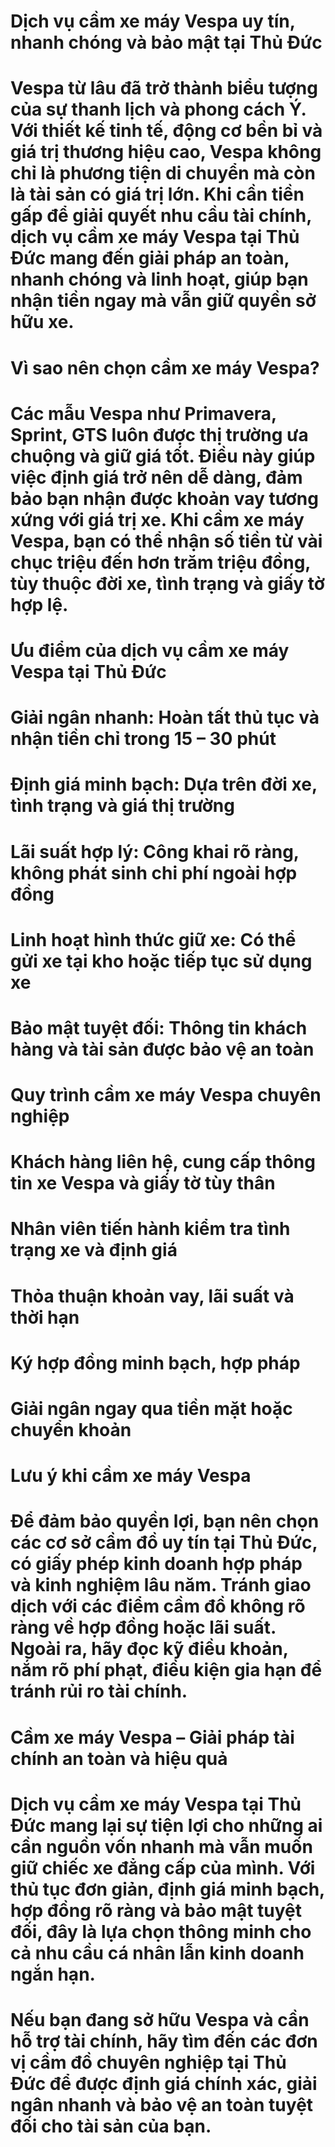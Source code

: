 # Dịch vụ cầm xe máy Vespa uy tín, nhanh chóng và bảo mật tại Thủ Đức

# 

# Vespa từ lâu đã trở thành biểu tượng của sự thanh lịch và phong cách Ý. Với thiết kế tinh tế, động cơ bền bỉ và giá trị thương hiệu cao, Vespa không chỉ là phương tiện di chuyển mà còn là tài sản có giá trị lớn. Khi cần tiền gấp để giải quyết nhu cầu tài chính, dịch vụ cầm xe máy Vespa tại Thủ Đức mang đến giải pháp an toàn, nhanh chóng và linh hoạt, giúp bạn nhận tiền ngay mà vẫn giữ quyền sở hữu xe.

# 

# Vì sao nên chọn cầm xe máy Vespa?

# 

# Các mẫu Vespa như Primavera, Sprint, GTS luôn được thị trường ưa chuộng và giữ giá tốt. Điều này giúp việc định giá trở nên dễ dàng, đảm bảo bạn nhận được khoản vay tương xứng với giá trị xe. Khi cầm xe máy Vespa, bạn có thể nhận số tiền từ vài chục triệu đến hơn trăm triệu đồng, tùy thuộc đời xe, tình trạng và giấy tờ hợp lệ.

# 

# Ưu điểm của dịch vụ cầm xe máy Vespa tại Thủ Đức

# 

# Giải ngân nhanh: Hoàn tất thủ tục và nhận tiền chỉ trong 15 – 30 phút

# 

# Định giá minh bạch: Dựa trên đời xe, tình trạng và giá thị trường

# 

# Lãi suất hợp lý: Công khai rõ ràng, không phát sinh chi phí ngoài hợp đồng

# 

# Linh hoạt hình thức giữ xe: Có thể gửi xe tại kho hoặc tiếp tục sử dụng xe

# 

# Bảo mật tuyệt đối: Thông tin khách hàng và tài sản được bảo vệ an toàn

# 

# Quy trình cầm xe máy Vespa chuyên nghiệp

# 

# Khách hàng liên hệ, cung cấp thông tin xe Vespa và giấy tờ tùy thân

# 

# Nhân viên tiến hành kiểm tra tình trạng xe và định giá

# 

# Thỏa thuận khoản vay, lãi suất và thời hạn

# 

# Ký hợp đồng minh bạch, hợp pháp

# 

# Giải ngân ngay qua tiền mặt hoặc chuyển khoản

# 

# Lưu ý khi cầm xe máy Vespa

# 

# Để đảm bảo quyền lợi, bạn nên chọn các cơ sở cầm đồ uy tín tại Thủ Đức, có giấy phép kinh doanh hợp pháp và kinh nghiệm lâu năm. Tránh giao dịch với các điểm cầm đồ không rõ ràng về hợp đồng hoặc lãi suất. Ngoài ra, hãy đọc kỹ điều khoản, nắm rõ phí phạt, điều kiện gia hạn để tránh rủi ro tài chính.

# 

# Cầm xe máy Vespa – Giải pháp tài chính an toàn và hiệu quả

# 

# Dịch vụ cầm xe máy Vespa tại Thủ Đức mang lại sự tiện lợi cho những ai cần nguồn vốn nhanh mà vẫn muốn giữ chiếc xe đẳng cấp của mình. Với thủ tục đơn giản, định giá minh bạch, hợp đồng rõ ràng và bảo mật tuyệt đối, đây là lựa chọn thông minh cho cả nhu cầu cá nhân lẫn kinh doanh ngắn hạn.

# 

# Nếu bạn đang sở hữu Vespa và cần hỗ trợ tài chính, hãy tìm đến các đơn vị cầm đồ chuyên nghiệp tại Thủ Đức để được định giá chính xác, giải ngân nhanh và bảo vệ an toàn tuyệt đối cho tài sản của bạn.

